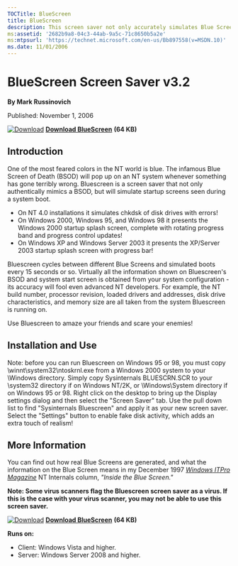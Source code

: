 ```yaml
--- 
TOCTitle: BlueScreen
title: BlueScreen
description: This screen saver not only accurately simulates Blue Screens, but simulated reboots as well (complete with CHKDSK), and works on Windows NT 4, Windows 2000, Windows XP, Server 2003 and Windows 95 and 98.
ms:assetid: '2682b9a8-04c3-44ab-9a5c-71c8650b5a2e'
ms:mtpsurl: 'https://technet.microsoft.com/en-us/Bb897558(v=MSDN.10)'
ms.date: 11/01/2006
---
```


BlueScreen Screen Saver v3.2
============================

**By Mark Russinovich**

Published: November 1, 2006

[![Download](/media/landing/sysinternals/download_sm.png)](https://download.sysinternals.com/files/BlueScreen.zip) [**Download BlueScreen**](https://download.sysinternals.com/files/BlueScreen.zip) **(64 KB)**

## Introduction

One of the most feared colors in the NT world is blue. The infamous Blue
Screen of Death (BSOD) will pop up on an NT system whenever something
has gone terribly wrong. Bluescreen is a screen saver that not only
authentically mimics a BSOD, but will simulate startup screens seen
during a system boot.

-   On NT 4.0 installations it simulates chkdsk of disk drives with
    errors!
-   On Windows 2000, Windows 95, and Windows 98 it presents the Windows
    2000 startup splash screen, complete with rotating progress band and
    progress control updates!
-   On Windows XP and Windows Server 2003 it presents the XP/Server 2003
    startup splash screen with progress bar!  

Bluescreen cycles between different Blue Screens and simulated boots
every 15 seconds or so. Virtually all the information shown on
Bluescreen's BSOD and system start screen is obtained from your system
configuration - its accuracy will fool even advanced NT developers. For
example, the NT build number, processor revision, loaded drivers and
addresses, disk drive characteristics, and memory size are all taken
from the system Bluescreen is running on.

Use Bluescreen to amaze your friends and scare your enemies!  

## Installation and Use

Note: before you can run Bluescreen on Windows 95 or 98, you must copy
\\winnt\\system32\\ntoskrnl.exe from a Windows 2000 system to your
\\Windows directory. Simply copy Sysinternals BLUESCRN.SCR to your
\\system32 directory if on Windows NT/2K, or \\Windows\\System directory
if on Windows 95 or 98. Right click on the desktop to bring up the
Display settings dialog and then select the "Screen Saver" tab. Use the
pull down list to find "Sysinternals Bluescreen" and apply it as your
new screen saver. Select the "Settings" button to enable fake disk
activity, which adds an extra touch of realism!  

## More Information

You can find out how real Blue Screens are generated, and what the
information on the Blue Screen means in my December 1997 [*Windows ITPro
Magazine*](http://www.windowsitpro.com/) NT Internals column, *"Inside
the Blue Screen."*

**Note: Some virus scanners flag the Bluescreen screen saver as a virus.
If this is the case with your virus scanner, you may not be able to use
this screen saver.**

[![Download](/media/landing/sysinternals/download_sm.png)](https://download.sysinternals.com/files/BlueScreen.zip) [**Download BlueScreen**](https://download.sysinternals.com/files/BlueScreen.zip) **(64 KB)**

**Runs on:**

-   Client: Windows Vista and higher.
-   Server: Windows Server 2008 and higher.



